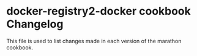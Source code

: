 # docker-registry2-docker cookbook Changelog

This file is used to list changes made in each version of the marathon cookbook.
